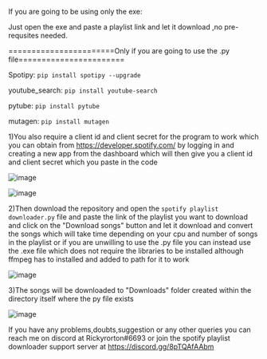 If you are going to be using only the exe:

Just open the exe and paste a playlist link and let it download ,no pre-requsites needed.

=======================Only if you are going to use the .py file=======================

Spotipy:
```pip install spotipy --upgrade```

youtube_search:
```pip install youtube-search```

pytube:
```pip install pytube```

mutagen:
```pip install mutagen``` 

1)You also require a client id and client secret for the program to work which you can obtain from https://developer.spotify.com/ 
by logging in and creating a new app from the dashboard which will then give you a client id and client secret 
which you paste in the code

![image](https://user-images.githubusercontent.com/74890659/130178928-61802ff8-c549-4509-b055-5c96a440e34d.png)

![image](https://user-images.githubusercontent.com/74890659/130178984-0243cc2a-d180-45c9-b132-0d1783feabc3.png)

2)Then download the repository and open the ```spotify playlist downloader.py``` file and paste the link of 
the playlist you want to download and click on the "Download songs" button and let it download and convert 
the songs which will take time depending on your cpu and number of songs in the playlist or if you are 
unwilling to use the .py file you can instead use the .exe file which does not require the libraries to be
installed although ffmpeg has to installed and added to path for it to work

![image](https://user-images.githubusercontent.com/74890659/142000467-dfa454b2-4eb2-4751-8098-63a8ccc148ee.png)

3)The songs will be downloaded to "Downloads" folder created within the directory itself where the py file exists

![image](https://user-images.githubusercontent.com/74890659/130122888-4063f898-22de-4df9-95e2-fbdaaf3c9ecf.png)

If you have any problems,doubts,suggestion or any other queries you can reach me on discord at Rickyrorton#6693 or
join the spotify playlist downloader support server at https://discord.gg/8pTQAfAAbm

